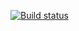 [![Build status](https://ci.appveyor.com/api/projects/status/v95j1wvb0ucinbas?svg=true)](https://ci.appveyor.com/project/AndreyPlatonov/au-6-1)